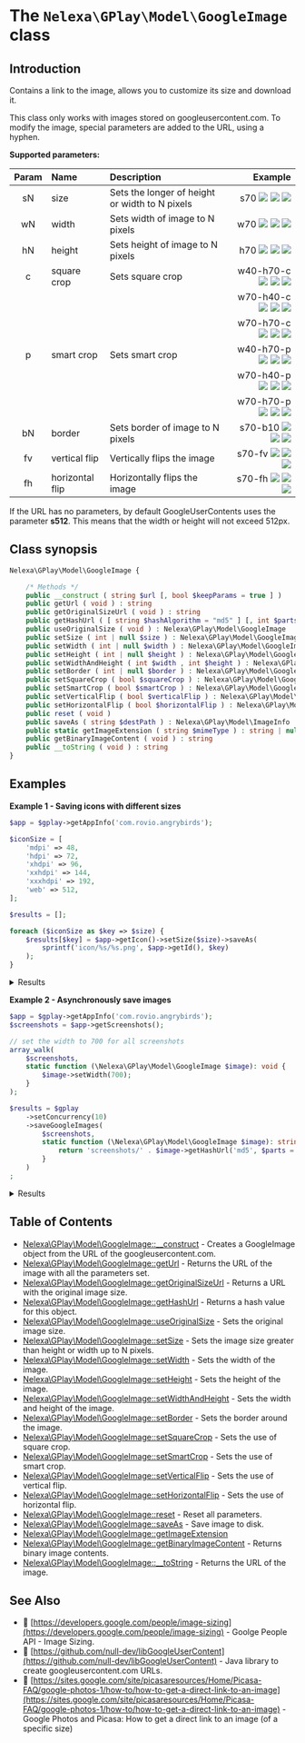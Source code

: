 # The `Nelexa\GPlay\Model\GoogleImage` class

## Introduction
Contains a link to the image, allows you to customize its size and download it.

This class only works with images stored on googleusercontent.com.
To modify the image, special parameters are added to the URL, using a hyphen.

**Supported parameters:**

| Param | Name         | Description                                     | Example                       |
| :---: |:------------ | :---------------------------------------------- | ----------------------------: |
| sN | size            | Sets the longer of height or width to N pixels  | s70 ![][_s] ![][_s2] ![][_s3] |
| wN | width           | Sets width of image to N pixels                 | w70 ![][_w] ![][_w2] ![][_w3] |
| hN | height          | Sets height of image to N pixels                | h70 ![][_h] ![][_h2] ![][_h3] |
| c  | square crop     | Sets square crop                   | w40-h70-c ![][_c1.1] ![][_c1.2] ![][_c1.3] |
|    |                 |                                    | w70-h40-c ![][_c2.1] ![][_c2.2] ![][_c2.3] |
|    |                 |                                    | w70-h70-c ![][_c3.1] ![][_c3.2] ![][_c3.3] |
| p  | smart crop      | Sets smart crop                    | w40-h70-p ![][_p1.1] ![][_p1.2] ![][_p1.3] |
|    |                 |                                    | w70-h40-p ![][_p2.1] ![][_p2.2] ![][_p2.3] |
|    |                 |                                    | w70-h70-p ![][_p3.1] ![][_p3.2] ![][_p3.3] |
| bN | border          | Sets border of image to N pixels            | s70-b10 ![][_b] ![][_b2] ![][_b3] |
| fv | vertical flip   | Vertically flips the image                | s70-fv ![][_fv] ![][_fv2] ![][_fv3] |
| fh | horizontal flip | Horizontally flips the image              | s70-fh ![][_fh] ![][_fh2] ![][_fh3] |

[_s]:https://lh3.googleusercontent.com/6EtT4dght1QF9-XYvSiwx2uqkBiOnrwq-N-dPZLUw4x61Bh2Bp_w6BZ_d0dZPoTBVqM=s70
[_w]:https://lh3.googleusercontent.com/6EtT4dght1QF9-XYvSiwx2uqkBiOnrwq-N-dPZLUw4x61Bh2Bp_w6BZ_d0dZPoTBVqM=w70
[_h]:https://lh3.googleusercontent.com/6EtT4dght1QF9-XYvSiwx2uqkBiOnrwq-N-dPZLUw4x61Bh2Bp_w6BZ_d0dZPoTBVqM=h70
[_c1.1]:https://lh3.googleusercontent.com/6EtT4dght1QF9-XYvSiwx2uqkBiOnrwq-N-dPZLUw4x61Bh2Bp_w6BZ_d0dZPoTBVqM=w40-h70-c
[_c2.1]:https://lh3.googleusercontent.com/6EtT4dght1QF9-XYvSiwx2uqkBiOnrwq-N-dPZLUw4x61Bh2Bp_w6BZ_d0dZPoTBVqM=w70-h40-c
[_c3.1]:https://lh3.googleusercontent.com/6EtT4dght1QF9-XYvSiwx2uqkBiOnrwq-N-dPZLUw4x61Bh2Bp_w6BZ_d0dZPoTBVqM=w70-h70-c
[_p1.1]:https://lh3.googleusercontent.com/6EtT4dght1QF9-XYvSiwx2uqkBiOnrwq-N-dPZLUw4x61Bh2Bp_w6BZ_d0dZPoTBVqM=w40-h70-p
[_p2.1]:https://lh3.googleusercontent.com/6EtT4dght1QF9-XYvSiwx2uqkBiOnrwq-N-dPZLUw4x61Bh2Bp_w6BZ_d0dZPoTBVqM=w70-h40-p
[_p3.1]:https://lh3.googleusercontent.com/6EtT4dght1QF9-XYvSiwx2uqkBiOnrwq-N-dPZLUw4x61Bh2Bp_w6BZ_d0dZPoTBVqM=w70-h70-p
[_b]:https://lh3.googleusercontent.com/6EtT4dght1QF9-XYvSiwx2uqkBiOnrwq-N-dPZLUw4x61Bh2Bp_w6BZ_d0dZPoTBVqM=s70-b10
[_fv]:https://lh3.googleusercontent.com/6EtT4dght1QF9-XYvSiwx2uqkBiOnrwq-N-dPZLUw4x61Bh2Bp_w6BZ_d0dZPoTBVqM=s70-fv
[_fh]:https://lh3.googleusercontent.com/6EtT4dght1QF9-XYvSiwx2uqkBiOnrwq-N-dPZLUw4x61Bh2Bp_w6BZ_d0dZPoTBVqM=s70-fh

[_s2]:https://lh3.googleusercontent.com/7tB9mdZ61rXn1uhgPVeGDV39FMtce_bDxyFcRMKlbZy_AbGP6rHn8BknJI4n-U4hki8p=s70
[_w2]:https://lh3.googleusercontent.com/7tB9mdZ61rXn1uhgPVeGDV39FMtce_bDxyFcRMKlbZy_AbGP6rHn8BknJI4n-U4hki8p=w70
[_h2]:https://lh3.googleusercontent.com/7tB9mdZ61rXn1uhgPVeGDV39FMtce_bDxyFcRMKlbZy_AbGP6rHn8BknJI4n-U4hki8p=h70
[_c1.2]:https://lh3.googleusercontent.com/7tB9mdZ61rXn1uhgPVeGDV39FMtce_bDxyFcRMKlbZy_AbGP6rHn8BknJI4n-U4hki8p=w40-h70-c
[_c2.2]:https://lh3.googleusercontent.com/7tB9mdZ61rXn1uhgPVeGDV39FMtce_bDxyFcRMKlbZy_AbGP6rHn8BknJI4n-U4hki8p=w70-h40-c
[_c3.2]:https://lh3.googleusercontent.com/7tB9mdZ61rXn1uhgPVeGDV39FMtce_bDxyFcRMKlbZy_AbGP6rHn8BknJI4n-U4hki8p=w70-h70-c
[_p1.2]:https://lh3.googleusercontent.com/7tB9mdZ61rXn1uhgPVeGDV39FMtce_bDxyFcRMKlbZy_AbGP6rHn8BknJI4n-U4hki8p=w40-h70-p
[_p2.2]:https://lh3.googleusercontent.com/7tB9mdZ61rXn1uhgPVeGDV39FMtce_bDxyFcRMKlbZy_AbGP6rHn8BknJI4n-U4hki8p=w70-h40-p
[_p3.2]:https://lh3.googleusercontent.com/7tB9mdZ61rXn1uhgPVeGDV39FMtce_bDxyFcRMKlbZy_AbGP6rHn8BknJI4n-U4hki8p=w70-h70-p
[_b2]:https://lh3.googleusercontent.com/7tB9mdZ61rXn1uhgPVeGDV39FMtce_bDxyFcRMKlbZy_AbGP6rHn8BknJI4n-U4hki8p=s70-b10
[_fv2]:https://lh3.googleusercontent.com/7tB9mdZ61rXn1uhgPVeGDV39FMtce_bDxyFcRMKlbZy_AbGP6rHn8BknJI4n-U4hki8p=s70-fv
[_fh2]:https://lh3.googleusercontent.com/7tB9mdZ61rXn1uhgPVeGDV39FMtce_bDxyFcRMKlbZy_AbGP6rHn8BknJI4n-U4hki8p=s70-fh

[_s3]:https://lh3.googleusercontent.com/tCijG_gfFddONMX6aDD8RjnohoVy0TNbx5wc_Jn9ERSBBXIVtMqO_vs1h-v_FPFrzA0=s70
[_w3]:https://lh3.googleusercontent.com/tCijG_gfFddONMX6aDD8RjnohoVy0TNbx5wc_Jn9ERSBBXIVtMqO_vs1h-v_FPFrzA0=w70
[_h3]:https://lh3.googleusercontent.com/tCijG_gfFddONMX6aDD8RjnohoVy0TNbx5wc_Jn9ERSBBXIVtMqO_vs1h-v_FPFrzA0=h70
[_c1.3]:https://lh3.googleusercontent.com/tCijG_gfFddONMX6aDD8RjnohoVy0TNbx5wc_Jn9ERSBBXIVtMqO_vs1h-v_FPFrzA0=w40-h70-c
[_c2.3]:https://lh3.googleusercontent.com/tCijG_gfFddONMX6aDD8RjnohoVy0TNbx5wc_Jn9ERSBBXIVtMqO_vs1h-v_FPFrzA0=w70-h40-c
[_c3.3]:https://lh3.googleusercontent.com/tCijG_gfFddONMX6aDD8RjnohoVy0TNbx5wc_Jn9ERSBBXIVtMqO_vs1h-v_FPFrzA0=w70-h70-c
[_p1.3]:https://lh3.googleusercontent.com/tCijG_gfFddONMX6aDD8RjnohoVy0TNbx5wc_Jn9ERSBBXIVtMqO_vs1h-v_FPFrzA0=w40-h70-p
[_p2.3]:https://lh3.googleusercontent.com/tCijG_gfFddONMX6aDD8RjnohoVy0TNbx5wc_Jn9ERSBBXIVtMqO_vs1h-v_FPFrzA0=w70-h40-p
[_p3.3]:https://lh3.googleusercontent.com/tCijG_gfFddONMX6aDD8RjnohoVy0TNbx5wc_Jn9ERSBBXIVtMqO_vs1h-v_FPFrzA0=w70-h70-p
[_b3]:https://lh3.googleusercontent.com/tCijG_gfFddONMX6aDD8RjnohoVy0TNbx5wc_Jn9ERSBBXIVtMqO_vs1h-v_FPFrzA0=s70-b10
[_fv3]:https://lh3.googleusercontent.com/tCijG_gfFddONMX6aDD8RjnohoVy0TNbx5wc_Jn9ERSBBXIVtMqO_vs1h-v_FPFrzA0=s70-fv
[_fh3]:https://lh3.googleusercontent.com/tCijG_gfFddONMX6aDD8RjnohoVy0TNbx5wc_Jn9ERSBBXIVtMqO_vs1h-v_FPFrzA0=s70-fh

If the URL has no parameters, by default GoogleUserContents uses the parameter **s512**.
This means that the width or height will not exceed 512px.

## Class synopsis
```php
Nelexa\GPlay\Model\GoogleImage {

    /* Methods */
    public __construct ( string $url [, bool $keepParams = true ] ) 
    public getUrl ( void ) : string
    public getOriginalSizeUrl ( void ) : string
    public getHashUrl ( [ string $hashAlgorithm = "md5" ] [, int $parts = 0 ] [, int $partLength = 2 ] ) : string
    public useOriginalSize ( void ) : Nelexa\GPlay\Model\GoogleImage
    public setSize ( int | null $size ) : Nelexa\GPlay\Model\GoogleImage
    public setWidth ( int | null $width ) : Nelexa\GPlay\Model\GoogleImage
    public setHeight ( int | null $height ) : Nelexa\GPlay\Model\GoogleImage
    public setWidthAndHeight ( int $width , int $height ) : Nelexa\GPlay\Model\GoogleImage
    public setBorder ( int | null $border ) : Nelexa\GPlay\Model\GoogleImage
    public setSquareCrop ( bool $squareCrop ) : Nelexa\GPlay\Model\GoogleImage
    public setSmartCrop ( bool $smartCrop ) : Nelexa\GPlay\Model\GoogleImage
    public setVerticalFlip ( bool $verticalFlip ) : Nelexa\GPlay\Model\GoogleImage
    public setHorizontalFlip ( bool $horizontalFlip ) : Nelexa\GPlay\Model\GoogleImage
    public reset ( void ) 
    public saveAs ( string $destPath ) : Nelexa\GPlay\Model\ImageInfo
    public static getImageExtension ( string $mimeType ) : string | null
    public getBinaryImageContent ( void ) : string
    public __toString ( void ) : string
}
```

## Examples
**Example 1 - Saving icons with different sizes**
```php
$app = $gplay->getAppInfo('com.rovio.angrybirds');

$iconSize = [
    'mdpi' => 48,
    'hdpi' => 72,
    'xhdpi' => 96,
    'xxhdpi' => 144,
    'xxxhdpi' => 192,
    'web' => 512,
];

$results = [];

foreach ($iconSize as $key => $size) {
    $results[$key] = $app->getIcon()->setSize($size)->saveAs(
        sprintf('icon/%s/%s.png', $app->getId(), $key)
    );
}
```
<details>
  <summary>Results</summary>

```php
array:6 [
    "mdpi" => class Nelexa\GPlay\Model\ImageInfo {
      -getUrl(): string: "https://lh3.googleusercontent.com/iOi6YJxQwMenT5UQWGPWTrFMQFm68IC4uKlFtARveZzVD5lTZ7fC47_rnnF7Tk48DpY=s48"
      -getFilename(): string: "icon/com.rovio.angrybirds/mdpi.png"
      -getMimeType(): string: "image/png"
      -getExtension(): string: "png"
      -getWidth(): int: 48
      -getHeight(): int: 48
      -getFilesize(): int: 4274
      -asArray(): array: …
      -jsonSerialize(): mixed: …
    }
    "hdpi" => class Nelexa\GPlay\Model\ImageInfo {
      -getUrl(): string: "https://lh3.googleusercontent.com/iOi6YJxQwMenT5UQWGPWTrFMQFm68IC4uKlFtARveZzVD5lTZ7fC47_rnnF7Tk48DpY=s72"
      -getFilename(): string: "icon/com.rovio.angrybirds/hdpi.png"
      -getMimeType(): string: "image/png"
      -getExtension(): string: "png"
      -getWidth(): int: 72
      -getHeight(): int: 72
      -getFilesize(): int: 7463
      -asArray(): array: …
      -jsonSerialize(): mixed: …
    }
    …
  ]
```

</details>

**Example 2 - Asynchronously save images**
```php
$app = $gplay->getAppInfo('com.rovio.angrybirds');
$screenshots = $app->getScreenshots();

// set the width to 700 for all screenshots
array_walk(
    $screenshots,
    static function (\Nelexa\GPlay\Model\GoogleImage $image): void {
        $image->setWidth(700);
    }
);

$results = $gplay
    ->setConcurrency(10)
    ->saveGoogleImages(
        $screenshots,
        static function (\Nelexa\GPlay\Model\GoogleImage $image): string {
            return 'screenshots/' . $image->getHashUrl('md5', $parts = 1, $partsLength = 3) . '.ext';
        }
    )
;
```
<details>
  <summary>Results</summary>

```php
array:15 [
    0 => class Nelexa\GPlay\Model\ImageInfo {
      -getUrl(): string: "https://lh3.googleusercontent.com/L615QU2G2qxv68di7WqB4V40mDsOgko4iKmz-NB6SzwLejM8x4i2CbAqgkIxBqZ3A9M=w700"
      -getFilename(): string: "screenshots/3bd/3bd0a0c51b19cfb20afd2c9e102a103c.ext"
      -getMimeType(): string: "image/png"
      -getExtension(): string: "png"
      -getWidth(): int: 700
      -getHeight(): int: 1245
      -getFilesize(): int: 610385
      -asArray(): array: …
      -jsonSerialize(): mixed: …
    }
    1 => class Nelexa\GPlay\Model\ImageInfo {
      -getUrl(): string: "https://lh3.googleusercontent.com/d6CY2BSvBXFLK8J3WqJEdDr53_OZ43Aijr43CjG1QKUfHXt4E_zDNBZWoMqkxONzOQ=w700"
      -getFilename(): string: "screenshots/454/454e644fccccb899f32647a102320f46.ext"
      -getMimeType(): string: "image/png"
      -getExtension(): string: "png"
      -getWidth(): int: 700
      -getHeight(): int: 1245
      -getFilesize(): int: 815830
      -asArray(): array: …
      -jsonSerialize(): mixed: …
    }
    …
  ]
```

</details>

## Table of Contents
* [Nelexa\GPlay\Model\GoogleImage::__construct](googleimage.construct.md) - Creates a GoogleImage object from the URL of the googleusercontent.com.
* [Nelexa\GPlay\Model\GoogleImage::getUrl](googleimage.geturl.md) - Returns the URL of the image with all the parameters set.
* [Nelexa\GPlay\Model\GoogleImage::getOriginalSizeUrl](googleimage.getoriginalsizeurl.md) - Returns a URL with the original image size.
* [Nelexa\GPlay\Model\GoogleImage::getHashUrl](googleimage.gethashurl.md) - Returns a hash value for this object.
* [Nelexa\GPlay\Model\GoogleImage::useOriginalSize](googleimage.useoriginalsize.md) - Sets the original image size.
* [Nelexa\GPlay\Model\GoogleImage::setSize](googleimage.setsize.md) - Sets the image size greater than height or width up to N pixels.
* [Nelexa\GPlay\Model\GoogleImage::setWidth](googleimage.setwidth.md) - Sets the width of the image.
* [Nelexa\GPlay\Model\GoogleImage::setHeight](googleimage.setheight.md) - Sets the height of the image.
* [Nelexa\GPlay\Model\GoogleImage::setWidthAndHeight](googleimage.setwidthandheight.md) - Sets the width and height of the image.
* [Nelexa\GPlay\Model\GoogleImage::setBorder](googleimage.setborder.md) - Sets the border around the image.
* [Nelexa\GPlay\Model\GoogleImage::setSquareCrop](googleimage.setsquarecrop.md) - Sets the use of square crop.
* [Nelexa\GPlay\Model\GoogleImage::setSmartCrop](googleimage.setsmartcrop.md) - Sets the use of smart crop.
* [Nelexa\GPlay\Model\GoogleImage::setVerticalFlip](googleimage.setverticalflip.md) - Sets the use of vertical flip.
* [Nelexa\GPlay\Model\GoogleImage::setHorizontalFlip](googleimage.sethorizontalflip.md) - Sets the use of horizontal flip.
* [Nelexa\GPlay\Model\GoogleImage::reset](googleimage.reset.md) - Reset all parameters.
* [Nelexa\GPlay\Model\GoogleImage::saveAs](googleimage.saveas.md) - Save image to disk.
* [Nelexa\GPlay\Model\GoogleImage::getImageExtension](googleimage.getimageextension.md)
* [Nelexa\GPlay\Model\GoogleImage::getBinaryImageContent](googleimage.getbinaryimagecontent.md) - Returns binary image contents.
* [Nelexa\GPlay\Model\GoogleImage::__toString](googleimage.tostring.md) - Returns the URL of the image.


## See Also
* :link: [https://developers.google.com/people/image-sizing](https://developers.google.com/people/image-sizing) - Goolge People API - Image Sizing.
* :link: [https://github.com/null-dev/libGoogleUserContent](https://github.com/null-dev/libGoogleUserContent) - Java library to create googleusercontent.com URLs.
* :link: [https://sites.google.com/site/picasaresources/Home/Picasa-FAQ/google-photos-1/how-to/how-to-get-a-direct-link-to-an-image](https://sites.google.com/site/picasaresources/Home/Picasa-FAQ/google-photos-1/how-to/how-to-get-a-direct-link-to-an-image) - Google Photos and Picasa: How to get a direct link to an image (of a specific size)
